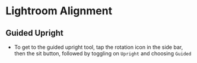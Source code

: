 # Lightroom Alignment

## Guided Upright

- To get to the guided upright tool, tap the rotation icon in the side bar, then the sit button, followed by toggling on `Upright` and choosing `Guided`
